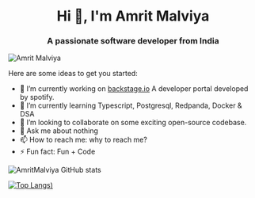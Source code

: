 <h1 align="center">Hi 👋, I'm Amrit Malviya</h1>
<h3 align="center">A passionate software developer from India</h3>

<p align="left"> <img src="https://komarev.com/ghpvc/?username=iAmritMalviya&label=Profile%20views&color=0e75b6&style=flat" alt="Amrit Malviya" /> </p>

Here are some ideas to get you started:

- 🔭 I’m currently working on [backstage.io](backstage.io) A developer portal developed by spotify.
- 🌱 I’m currently learning Typescript, Postgresql, Redpanda, Docker & DSA
- 👯 I’m looking to collaborate on some exciting open-source codebase.
- 💬 Ask me about nothing
- 📫 How to reach me: why to reach me?
- ⚡ Fun fact: Fun + Code


![AmritMalviya GitHub stats](https://github-readme-stats.vercel.app/api?username=iAmritMalviya&show_icons=true&theme=radical)

[![Top Langs](https://github-readme-stats.vercel.app/api/top-langs/?username=iAmritMalviya&layout=compact&theme=radical))](https://github.com/iAmritMalviya/github-readme-stats)

